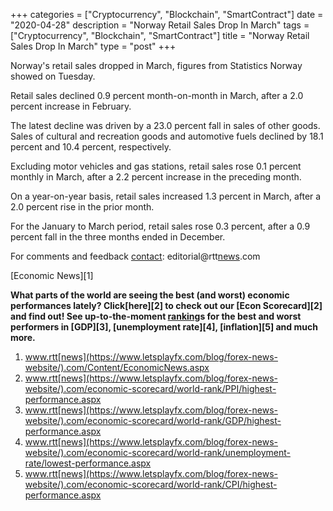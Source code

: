 +++
categories = ["Cryptocurrency", "Blockchain", "SmartContract"]
date = "2020-04-28"
description = "Norway Retail Sales Drop In March"
tags = ["Cryptocurrency", "Blockchain", "SmartContract"]
title = "Norway Retail Sales Drop In March"
type = "post"
+++

Norway's retail sales dropped in March, figures from Statistics Norway
showed on Tuesday.

Retail sales declined 0.9 percent month-on-month in March, after a 2.0
percent increase in February.

The latest decline was driven by a 23.0 percent fall in sales of other
goods. Sales of cultural and recreation goods and automotive fuels
declined by 18.1 percent and 10.4 percent, respectively.

Excluding motor vehicles and gas stations, retail sales rose 0.1 percent
monthly in March, after a 2.2 percent increase in the preceding month.

On a year-on-year basis, retail sales increased 1.3 percent in March,
after a 2.0 percent rise in the prior month.

For the January to March period, retail sales rose 0.3 percent, after a
0.9 percent fall in the three months ended in December.

For comments and feedback [contact](https://www.playgroundfx.com/contact/): editorial@rtt[news](https://www.letsplayfx.com/blog/forex-news-website/).com

[Economic News][1]

 **What parts of the world are seeing the best (and worst) economic
performances lately? Click[here][2] to check out our [Econ Scorecard][2]
and find out! See up-to-the-moment [ranking](https://www.playgroundfx.com/blog/crypto-exchange-ranking/)s for the best and worst
performers in [GDP][3], [unemployment rate][4], [inflation][5] and much
more.**

   1. www.rtt[news](https://www.letsplayfx.com/blog/forex-news-website/).com/Content/EconomicNews.aspx
   2. www.rtt[news](https://www.letsplayfx.com/blog/forex-news-website/).com/economic-scorecard/world-rank/PPI/highest-performance.aspx
   3. www.rtt[news](https://www.letsplayfx.com/blog/forex-news-website/).com/economic-scorecard/world-rank/GDP/highest-performance.aspx
   4. www.rtt[news](https://www.letsplayfx.com/blog/forex-news-website/).com/economic-scorecard/world-rank/unemployment-rate/lowest-performance.aspx
   5. www.rtt[news](https://www.letsplayfx.com/blog/forex-news-website/).com/economic-scorecard/world-rank/CPI/highest-performance.aspx